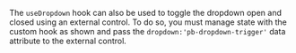 The `useDropdown` hook can also be used to toggle the dropdown open and closed using an external control. To do so, you must manage state with the custom hook as shown and pass the `dropdown:'pb-dropdown-trigger'` data attribute to the external control.